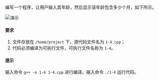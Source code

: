 编写一个程序，让用户输入其年龄，然后显示该年龄包含多少个月，如下所示。

![演示](https://doc.shiyanlou.com/courses/uid1162154-20191028-1572247922413)

#### 要求

1. 文件存放在 `/home/project` 下，源代码文件名为 `1-4.cpp`；
2. 代码必须编译为可执行文件，可执行文件名称为 `1-4`。

#### 提示

输入命令 `g++ -o 1-4 1-4.cpp` 进行编译，输入命令 `./1-4` 运行代码。